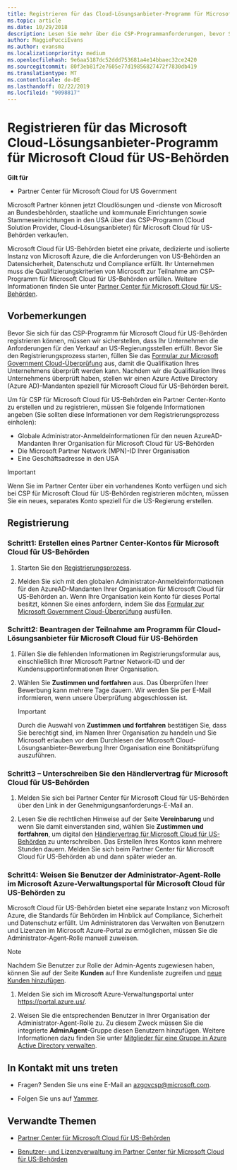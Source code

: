 ```yaml
---
title: Registrieren für das Cloud-Lösungsanbieter-Programm für Microsoft Cloud für US-Behörden | Partner Center für Microsoft Cloud für US-Behörden
ms.topic: article
ms.date: 10/29/2018
description: Lesen Sie mehr über die CSP-Programmanforderungen, bevor Sie sich für das Cloud-Lösungsanbieter-Programm für Microsoft Cloud für US-Behörden registrieren.
author: MaggiePucciEvans
ms.author: evansma
ms.localizationpriority: medium
ms.openlocfilehash: 9e6aa5187dc52ddd753681a4e14bbaec32ce2420
ms.sourcegitcommit: 80f3eb81f2e7605e77d19856827472f7830db419
ms.translationtype: MT
ms.contentlocale: de-DE
ms.lasthandoff: 02/22/2019
ms.locfileid: "9098817"
---
```

# <a name="enroll-in-the-cloud-solution-provider-program-for-microsoft-cloud-for-us-government"></a>Registrieren für das Microsoft Cloud-Lösungsanbieter-Programm für Microsoft Cloud für US-Behörden

**Gilt für**

-  Partner Center für Microsoft Cloud for US Government

Microsoft Partner können jetzt Cloudlösungen und -dienste von Microsoft an Bundesbehörden, staatliche und kommunale Einrichtungen sowie Stammeseinrichtungen in den USA über das CSP-Programm (Cloud Solution Provider, Cloud-Lösungsanbieter) für Microsoft Cloud für US-Behörden verkaufen. 

Microsoft Cloud für US-Behörden bietet eine private, dedizierte und isolierte Instanz von Microsoft Azure, die die Anforderungen von US-Behörden an Datensicherheit, Datenschutz und Compliance erfüllt. Ihr Unternehmen muss die Qualifizierungskriterien von Microsoft zur Teilnahme am CSP-Programm für Microsoft Cloud für US-Behörden erfüllen. Weitere Informationen finden Sie unter [Partner Center für Microsoft Cloud für US-Behörden](partner-center-for-microsoft-us-govt-cloud.md).

## <a name="before-you-begin"></a>Vorbemerkungen

Bevor Sie sich für das CSP-Programm für Microsoft Cloud für US-Behörden registrieren können, müssen wir sicherstellen, dass Ihr Unternehmen die Anforderungen für den Verkauf an US-Regierungsstellen erfüllt. Bevor Sie den Registrierungsprozess starten, füllen Sie das [Formular zur Microsoft Government Cloud-Überprüfung](https://azuregov.microsoft.com/csp) aus, damit die Qualifikation Ihres Unternehmens überprüft werden kann. Nachdem wir die Qualifikation Ihres Unternehmens überprüft haben, stellen wir einen Azure Active Directory (Azure AD)-Mandanten speziell für Microsoft Cloud für US-Behörden bereit.  

Um für CSP für Microsoft Cloud für US-Behörden ein Partner Center-Konto zu erstellen und zu registrieren, müssen Sie folgende Informationen angeben (Sie sollten diese Informationen vor dem Registrierungsprozess einholen):

-  Globale Administrator-Anmeldeinformationen für den neuen AzureAD-Mandanten Ihrer Organisation für Microsoft Cloud für US-Behörden
-  Die Microsoft Partner Network (MPN)-ID Ihrer Organisation 
-  Eine Geschäftsadresse in den USA

> [!IMPORTANT]  
> Wenn Sie im Partner Center über ein vorhandenes Konto verfügen und sich bei CSP für Microsoft Cloud für US-Behörden registrieren möchten, müssen Sie ein neues, separates Konto speziell für die US-Regierung erstellen.

## <a name="how-to-enroll"></a>Registrierung 

### <a name="step-1---create-a-partner-center-account-for-microsoft-cloud-for-us-government"></a>Schritt1: Erstellen eines Partner Center-Kontos für Microsoft Cloud für US-Behörden

1.  Starten Sie den [Registrierungsprozess](https://partnercenter.microsoft.com/register/resellerusgjoinnow). 

2.  Melden Sie sich mit den globalen Administrator-Anmeldeinformationen für den AzureAD-Mandanten Ihrer Organisation für Microsoft Cloud für US-Behörden an. Wenn Ihre Organisation kein Konto für dieses Portal besitzt, können Sie eines anfordern, indem Sie das [Formular zur Microsoft Government Cloud-Überprüfung](https://azuregov.microsoft.com/csp) ausfüllen.


### <a name="step-2---apply-to-participate-in-the-cloud-solution-provider-program-for-microsoft-cloud-for-us-government"></a>Schritt2: Beantragen der Teilnahme am Programm für Cloud-Lösungsanbieter für Microsoft Cloud für US-Behörden

1.  Füllen Sie die fehlenden Informationen im Registrierungsformular aus, einschließlich Ihrer Microsoft Partner Network-ID und der Kundensupportinformationen Ihrer Organisation. 

2.  Wählen Sie **Zustimmen und fortfahren** aus. Das Überprüfen Ihrer Bewerbung kann mehrere Tage dauern. Wir werden Sie per E-Mail informieren, wenn unsere Überprüfung abgeschlossen ist.

    > [!IMPORTANT]  
    > Durch die Auswahl von **Zustimmen und fortfahren** bestätigen Sie, dass Sie berechtigt sind, im Namen Ihrer Organisation zu handeln und Sie Microsoft erlauben vor dem Durchlesen der Microsoft Cloud-Lösungsanbieter-Bewerbung Ihrer Organisation eine Bonitätsprüfung auszuführen.


### <a name="step-3---sign-the-reseller-agreement-for-microsoft-cloud-for-us-government"></a>Schritt3 – Unterschreiben Sie den Händlervertrag für Microsoft Cloud für US-Behörden

1. Melden Sie sich bei Partner Center für Microsoft Cloud für US-Behörden über den Link in der Genehmigungsanforderungs-E-Mail an. 

2. Lesen Sie die rechtlichen Hinweise auf der Seite **Vereinbarung** und wenn Sie damit einverstanden sind, wählen Sie **Zustimmen und fortfahren**, um digital den [Händlervertrag für Microsoft Cloud für US-Behörden](https://go.microsoft.com/fwlink/p/?linkid=843364) zu unterschreiben. Das Erstellen Ihres Kontos kann mehrere Stunden dauern. Melden Sie sich beim Partner Center für Microsoft Cloud für US-Behörden ab und dann später wieder an.


### <a name="step-4---assign-users-to-the-admin-agent-role-in-the-microsoft-azure-admin-portal-for-microsoft-cloud-for-us-government"></a>Schritt4: Weisen Sie Benutzer der Administrator-Agent-Rolle im Microsoft Azure-Verwaltungsportal für Microsoft Cloud für US-Behörden zu

Microsoft Cloud für US-Behörden bietet eine separate Instanz von Microsoft Azure, die Standards für Behörden im Hinblick auf Compliance, Sicherheit und Datenschutz erfüllt. Um Administratoren das Verwalten von Benutzern und Lizenzen im Microsoft Azure-Portal zu ermöglichen, müssen Sie die Administrator-Agent-Rolle manuell zuweisen.

> [!NOTE]  
> Nachdem Sie Benutzer zur Rolle der Admin-Agents zugewiesen haben, können Sie auf der Seite **Kunden** auf Ihre Kundenliste zugreifen und [neue Kunden hinzufügen](add-a-new-customer.md).   

1.  Melden Sie sich im Microsoft Azure-Verwaltungsportal unter https://portal.azure.us/.

2.  Weisen Sie die entsprechenden Benutzer in Ihrer Organisation der Administrator-Agent-Rolle zu. Zu diesem Zweck müssen Sie die integrierte **AdminAgent**-Gruppe diesen Benutzern hinzufügen. Weitere Informationen dazu finden Sie unter [Mitglieder für eine Gruppe in Azure Active Directory verwalten](https://docs.microsoft.com/azure/active-directory/active-directory-groups-members-azure-portal).
 
## <a name="connect-with-us"></a>In Kontakt mit uns treten

- Fragen? Senden Sie uns eine E-Mail an azgovcsp@microsoft.com.

- Folgen Sie uns auf [Yammer](https://www.yammer.com/cloudpartnercommunity/#/threads/inGroup?type=in_group&feedId=11509777&view=all). 

## <a name="related-topics"></a>Verwandte Themen

-  [Partner Center für Microsoft Cloud für US-Behörden](partner-center-for-microsoft-us-govt-cloud.md)

-  [Benutzer- und Lizenzverwaltung im Partner Center für Microsoft Cloud für US-Behörden](user-management-in-partner-center-for-microsoft-us-govt-cloud.md)


